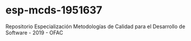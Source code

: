 # esp-mcds-1951637
Repositorio Especialización Metodologías de Calidad para el Desarrollo de Software - 2019 - OFAC
